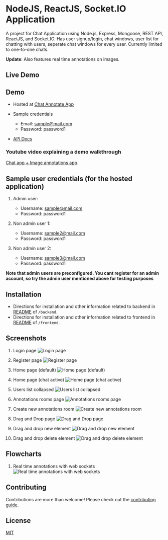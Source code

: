 # NodeJS, ReactJS, Socket.IO Application

A project for Chat Application using Node.js, Express, Mongoose, REST API, ReactJS, and Socket.IO. Has user signup/login, chat windows, user list for chatting with users, seperate chat windows for every user. Currently limited to one-to-one chats.

**Update**: Also features real time annotations on images.

## Live Demo

## Demo 

- Hosted at [Chat Annotate App](https://chat-annotate-app.netlify.app/)
- Sample credentials
    - Email: sample@mail.com
    - Password: password1

 - [API Docs](http://35.192.146.160:5000/v1/docs/)

### Youtube video explaining a demo walkthrough

[Chat app + Image annotations app](https://youtu.be/HM7BmTwUEHs).

## Sample user credentials (for the hosted application)
1. Admin user:
    - Username: sample@mail.com
    - Password: password1

2. Non admin user 1:
    - Username: sample2@mail.com
    - Password: password1

3. Non admin user 2:
    - Username: sample3@mail.com
    - Password: password1

**Note that admin users are preconfigured. You cant register for an admin account, so try the admin user mentioned above for testing purposes**


## Installation

 - Directions for installation and other information related to backend in [README](./backend/README.md) of `/backend`.
 - Directions for installation and other information related to frontend in [README](./frontend/README.md) of `/frontend`.


## Screenshots

1. Login page
![Login page](https://github.com/Vedant1202/react-nodejs-chat-app/blob/master/screenshots/login-page.png?raw=true)

2. Register page
![Register page](https://github.com/Vedant1202/react-nodejs-chat-app/blob/master/screenshots/register-page.png?raw=true)

3. Home page (default)
![Home page (default)](https://github.com/Vedant1202/react-nodejs-chat-app/blob/master/screenshots/home-blank.png?raw=true)

4. Home page (chat active)
![Home page (chat active)](https://github.com/Vedant1202/react-nodejs-chat-app/blob/master/screenshots/chat-open.png?raw=true)

5. Users list collapsed
![Users list collapsed](https://github.com/Vedant1202/react-nodejs-chat-app/blob/master/screenshots/chat-list-collapsed.png?raw=true)

6. Annotations rooms page
![Annotations rooms page](https://github.com/Vedant1202/react-nodejs-chat-app/blob/master/screenshots/annotations-rooms.png?raw=true)

7. Create new annotations room
![Create new annotations room](https://github.com/Vedant1202/react-nodejs-chat-app/blob/master/screenshots/annotations-rooms-creation.png?raw=true)

8. Drag and Drop page
![Drag and Drop page](https://github.com/Vedant1202/react-nodejs-chat-app/blob/master/screenshots/dragdrop.png?raw=true)

9. Drag and drop new element
![Drag and drop new element](https://github.com/Vedant1202/react-nodejs-chat-app/blob/master/screenshots/dragdrop-new.png?raw=true)

10. Drag and drop delete element
![Drag and drop delete element](https://github.com/Vedant1202/react-nodejs-chat-app/blob/master/screenshots/dragdrop-delete.png?raw=true)


## Flowcharts

1. Real time annotations with web sockets
![Real time annotations with web sockets](https://github.com/Vedant1202/react-nodejs-chat-app/blob/master/flowcharts/GSOC-21-real-time-pathology.png?raw=true)


## Contributing

Contributions are more than welcome! Please check out the [contributing guide](CONTRIBUTING.md).


## License

[MIT](LICENSE)